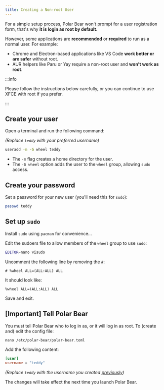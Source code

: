 ```yaml
---
title: Creating a Non-root User
---
```


For a simple setup process, Polar Bear won't prompt for a user registration form, that's why **it is login as root by default**.

However, some applications are **recommended** or **required** to run as a normal user. For example:

- Chrome and Electron-based applications like VS Code **work better or are safer** without root.
- AUR helpers like Paru or Yay require a non-root user and **won't work as root**.

:::info

Please follow the instructions below carefully, or you can continue to use XFCE with root if you prefer.

:::

## Create your user

Open a terminal and run the following command:

_(Replace `teddy` with your preferred username)_

```bash
useradd -m -G wheel teddy
```

- The `-m` flag creates a home directory for the user.
- The `-G wheel` option adds the user to the `wheel` group, allowing `sudo` access.

## Create your password

Set a password for your new user (you'll need this for `sudo`):

```bash
passwd teddy
```

## Set up `sudo`

Install `sudo` using `pacman` for convenience...

Edit the sudoers file to allow members of the `wheel` group to use `sudo`:

```bash
EDITOR=nano visudo
```

Uncomment the following line by removing the `#`:

```
# %wheel ALL=(ALL:ALL) ALL
```

It should look like:

```
%wheel ALL=(ALL:ALL) ALL
```

Save and exit.

## [Important] Tell Polar Bear

You must tell Polar Bear who to log in as, or it will log in as root. To (create and) edit the config file:

```
nano /etc/polar-bear/polar-bear.toml
```

Add the following content:

```toml title="/etc/polar-bear/polar-bear.toml"
[user]
username = "teddy"
```

_(Replace `teddy` with the username you created [previously](#create-your-user))_

The changes will take effect the next time you launch Polar Bear.
